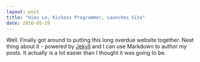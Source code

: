 ```yaml
---
layout: post
title: "Hieu Le, Kickass Programmer, Launches Site"
date: 2016-05-29
---
```


Well. Finally got around to putting this long overdue website together. Neat thing about it - 
powered by [Jekyll](http://jekyllrb.com) and I can use Markdown to author my posts. It actually
is a lot easier than I thought it was going to be.
